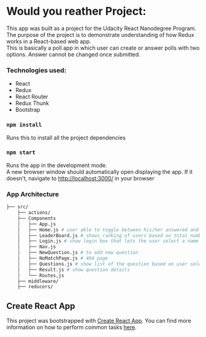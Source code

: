 # Would you reather Project:

This app was built as a  project for the Udacity React Nanodegree Program. The purpose of the project is to demonstrate understanding of how Redux works in a React-based web app.
<br>
This is basically a poll app in which user can create or answer polls with two options. Answer cannot be changed once submitted.

### Technologies used:
 - React
 - Redux 
 - React Router 
 - Redux Thunk
 - Bootstrap

### `npm install`

Runs this to install all the project dependencies

### `npm start`

Runs the app in the development mode.<br>
A new browser window should automatically open displaying the app.  If it doesn't, navigate to [http://localhost:3000/](http://localhost:3000/) in your browser

### App Architecture
```bash
├── src/
    ├── actions/
    ├── Components
    │   ├── App.js 
    │   ├── Home.js # user able to toggle between his/her answered and unanswered polls on the home page.
    │   ├── LeaderBoard.js # shows ranking of users based on total number of answered and unanswered polls
    │   ├── Login.js # show login box that lets the user select a name from the list of existing users.
    │   ├── Nav.js 
    │   ├── NewQuestion.js # to add new question
    │   ├── NoMatchPage.js # 404 page
    │   ├── Questions.js # show list of the question based on user selected 'unanswered' or 'answered'
    │   ├── Result.js # show question details
    │   └── Routes,js 
    ├── middleware/ 
    ├── reducers/ 

```
## Create React App

This project was bootstrapped with [Create React App](https://github.com/facebookincubator/create-react-app). You can find more information on how to perform common tasks [here](https://github.com/facebookincubator/create-react-app/blob/master/packages/react-scripts/template/README.md).
